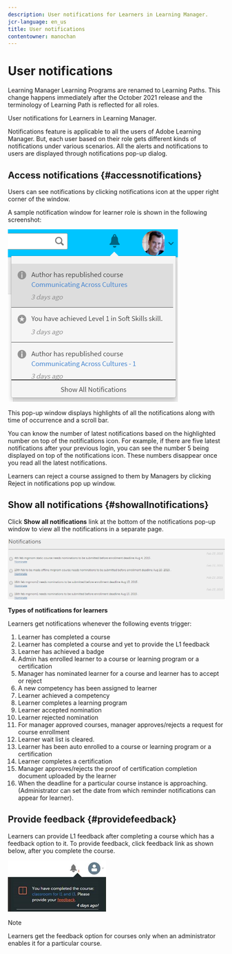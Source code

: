 ```yaml
---
description: User notifications for Learners in Learning Manager.
jcr-language: en_us
title: User notifications
contentowner: manochan
---
```



# User notifications

Learning Manager Learning Programs are renamed to Learning Paths. This change happens immediately after the October 2021 release and the terminology of Learning Path is reflected for all roles.

User notifications for Learners in Learning Manager.

Notifications feature is applicable to all the users of Adobe Learning Manager. But, each user based on their role gets different kinds of notifications under various scenarios. All the alerts and notifications to users are displayed through notifications pop-up dialog.

## Access notifications {#accessnotifications}

Users can see notifications by clicking notifications icon at the upper right corner of the window.

A sample notification window for learner role is shown in the following screenshot:

![](assets/learner-notifications.png)

This pop-up window displays highlights of all the notifications along with time of occurrence and a scroll bar.

You can know the number of latest notifications based on the highlighted number on top of the notifications icon. For example, if there are five latest notifications after your previous login, you can see the number 5 being displayed on top of the notifications icon. These numbers disappear once you read all the latest notifications.

Learners can reject a course assigned to them by Managers by clicking Reject in notifications pop up window.

## Show all notifications {#showallnotifications}

Click **Show all notifications** link at the bottom of the notifications pop-up window to view all the notifications in a separate page.

![](assets/notifications-page.png)

**Types of notifications for learners**

Learners get notifications whenever the following events trigger:

1. Learner has completed a course
1. Learner has completed a course and yet to provide the L1 feedback
1. Learner has achieved a badge
1. Admin has enrolled learner to a course or learning program or a certification
1. Manager has nominated learner for a course and learner has to accept or reject
1. A new competency has been assigned to learner
1. Learner achieved a competency
1. Learner completes a learning program
1. Learner accepted nomination
1. Learner rejected nomination
1. For manager approved courses, manager approves/rejects a request for course enrollment
1. Learner wait list is cleared.
1. Learner has been auto enrolled to a course or learning program or a certification
1. Learner completes a certification
1. Manager approves/rejects the proof of certification completion document uploaded by the learner
1. When the deadline for a particular course instance is approaching. (Administrator can set the date from which reminder notifications can appear for learner).

## Provide feedback {#providefeedback}

Learners can provide L1 feedback after completing a course which has a feedback option to it. To provide feedback, click feedback link as shown below, after you complete the course.

![](assets/feedback.png)

>[!NOTE]
>
>Learners get the feedback option for courses only when an administrator enables it for a particular course.
